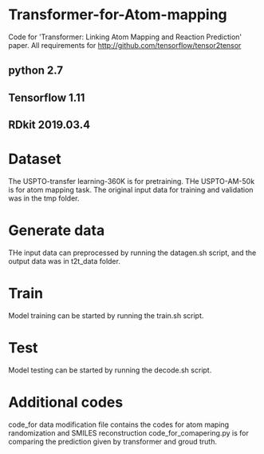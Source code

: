 # Transformer-for-Atom-mapping
Code for 'Transformer: Linking Atom Mapping and Reaction Prediction' paper. All requirements for http://github.com/tensorflow/tensor2tensor
## python 2.7
## Tensorflow 1.11
## RDkit 2019.03.4
# Dataset
The USPTO-transfer learning-360K is for pretraining.
THe USPTO-AM-50k is for atom mapping task.
The original input data for training and validation was in the tmp folder.
# Generate data
THe input data can preprocessed by running the datagen.sh script, and the output data was in t2t_data folder.
# Train
Model training can be started by running the train.sh script.
# Test
Model testing can be started by running the decode.sh script.
# Additional codes
code_for data modification file contains the codes for atom maping randomization and SMILES reconstruction
code_for_comapering.py is for comparing the prediction given by transformer and groud truth.
